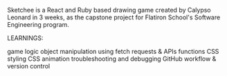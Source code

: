 Sketchee is a React and Ruby based drawing game created by Calypso Leonard in 3 weeks, as the capstone project for Flatiron School's Software Engineering program. 



LEARNINGS:

game logic
object manipulation
using fetch requests & APIs
functions
CSS styling
CSS animation
troubleshooting and debugging
GitHub workflow & version control

